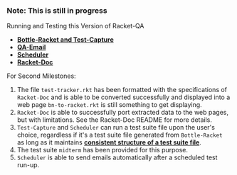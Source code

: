 ### Note: This is still in progress

Running and Testing this Version of Racket-QA
* [**Bottle-Racket and Test-Capture**][Bottle-Racket Document]
* [**QA-Email**][QA-Email Document]
* [**Scheduler**][Scheduler Document]
* [**Racket-Doc**][Racket-Doc Document]

For Second Milestones:

1. The file `test-tracker.rkt` has been formatted with the specifications of `Racket-Doc` and is able to be converted successfully and displayed into a web page `bn-to-racket.rkt` is still something to get displaying.
1. `Racket-Doc` is able to successfully port extracted data to the web pages, but with limitations. See the Racket-Doc README for more details.
1. `Test-Capture` and `Scheduler` can run a test suite file upon the user's choice, regardless if it's a test suite file generated from `Bottle-Racket` as long as it maintains [**consistent structure of a test suite file**][Bottle-Racket Document].
  2. The test suite `midterm` has been provided for this purpose.
1. `Scheduler` is able to send emails automatically after a scheduled test run-up.

<!-- Links -->
[QA-Email Document]: https://github.com/oplS15projects/Racket-QA/blob/master/QA-Email/readme.md
[Racket-Doc Document]: https://github.com/oplS15projects/Racket-QA/blob/master/Racket-Doc/README.md
[Bottle-Racket Document]: https://github.com/oplS15projects/Racket-QA/blob/master/Bottle-Racket/README.md
[Scheduler Document]: https://github.com/oplS15projects/Racket-QA/blob/master/Test-Automation/readme.md
